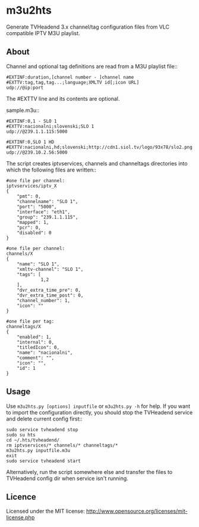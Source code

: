 m3u2hts
=======

Generate TVHeadend 3.x channel/tag configuration files from VLC compatible IPTV M3U playlist.


About
-----

Channel and optional tag definitions are read from a M3U playlist file::

    #EXTINF:duration,[channel number - ]channel name
    #EXTTV:tag,tag,tag...;language;XMLTV id[;icon URL]
    udp://@ip:port

The #EXTTV line and its contents are optional.

sample.m3u::

    #EXTINF:0,1 - SLO 1
    #EXTTV:nacionalni;slovenski;SLO 1
    udp://@239.1.1.115:5000

    #EXTINF:0,SLO 1 HD
    #EXTTV:nacionalni,hd;slovenski;http://cdn1.siol.tv/logo/93x78/slo2.png
    udp://@239.10.2.56:5000

The script creates iptvservices, channels and channeltags directories into which the
following files are written::

    #one file per channel:
    iptvservices/iptv_X
    {
        "pmt": 0,
        "channelname": "SLO 1",
        "port": "5000",
        "interface": "eth1",
        "group": "239.1.1.115",
        "mapped": 1,
        "pcr": 0,
        "disabled": 0
    }

    #one file per channel:
    channels/X
    {
        "name": "SLO 1",
        "xmltv-channel": "SLO 1",
        "tags": [
                 1,2
        ],
        "dvr_extra_time_pre": 0,
        "dvr_extra_time_post": 0,
        "channel_number": 1,
        "icon": ""
    }

    #one file per tag:
    channeltags/X
    {
        "enabled": 1,
        "internal": 0,
        "titledIcon": 0,
        "name": "nacionalni",
        "comment": "",
        "icon": "",
        "id": 1
    }

Usage
-----

Use ``m3u2hts.py [options] inputfile`` or ``m3u2hts.py -h`` for help.
If you want to import the configuration directly, you should stop the TVHeadend service and delete current config first::

    sudo service tvheadend stop
    sudo su hts
    cd ~/.hts/tvheadend/
    rm iptvservices/* channels/* channeltags/*
    m3u2hts.py inputfile.m3u
    exit
    sudo service tvheadend start

Alternatively, run the script somewhere else and transfer the files to TVHeadend config dir when service isn't running.

Licence
-------
Licensed under the MIT license: http://www.opensource.org/licenses/mit-license.php
